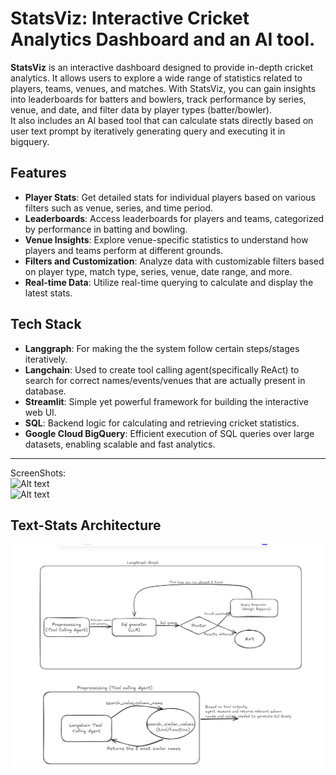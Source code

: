 # StatsViz: Interactive Cricket Analytics Dashboard and an AI tool.

**StatsViz** is an interactive dashboard designed to provide in-depth cricket analytics. It allows users to explore a wide range of statistics related to players, teams, venues, and matches. With StatsViz, you can gain insights into leaderboards for batters and bowlers, track performance by series, venue, and date, and filter data by player types (batter/bowler).   
It also includes an AI based tool that can calculate stats directly based on user text prompt by iteratively generating query and executing it in bigquery.

## Features

- **Player Stats**: Get detailed stats for individual players based on various filters such as venue, series, and time period.
- **Leaderboards**: Access leaderboards for players and teams, categorized by performance in batting and bowling.
- **Venue Insights**: Explore venue-specific statistics to understand how players and teams perform at different grounds.
- **Filters and Customization**: Analyze data with customizable filters based on player type, match type, series, venue, date range, and more.
- **Real-time Data**: Utilize real-time querying to calculate and display the latest stats.

## Tech Stack
- **Langgraph**: For making the the system  follow certain steps/stages iteratively.
- **Langchain**: Used to create tool calling agent(specifically ReAct) to search for correct names/events/venues that are actually present in database.
- **Streamlit**: Simple yet powerful framework for building the interactive web UI.
- **SQL**: Backend logic for calculating and retrieving cricket statistics.
- **Google Cloud BigQuery**: Efficient execution of SQL queries over large datasets, enabling scalable and fast analytics.

---
ScreenShots:  
![Alt text](Screenshot%2024-10-08%203637.png)     
![Alt text](Screenshot%2024-10-08%203637.png)    

## Text-Stats Architecture  

![Architecture](./vector_databases/Screenshot%202024-09-20%20085938.png)
![Architecture](./vector_databases/Screenshot%202024-09-20%20085949.png)



